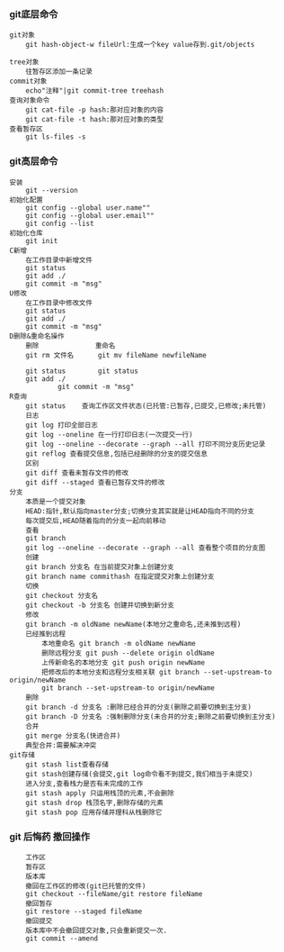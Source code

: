 ### git底层命令
    git对象
        git hash-object-w fileUrl:生成一个key value存到.git/objects
        
    tree对象
        往暂存区添加一条记录
    commit对象
        echo"注释"|git commit-tree treehash
    查询对象命令
        git cat-file -p hash:那对应对象的内容
        git cat-file -t hash:那对应对象的类型
    查看暂存区
        git ls-files -s 
  
 ### git高层命令
    安装
        git --version
    初始化配置
        git config --global user.name""
        git config --global user.email""
        git config --list
    初始化仓库
        git init
    C新增
        在工作目录中新增文件
        git status
        git add ./
        git commit -m "msg"
    U修改
        在工作目录中修改文件
        git status
        git add ./
        git commit -m "msg"
    D删除&重命名操作
        删除              重命名
        git rm 文件名      git mv fileName newfileName
        
        git status        git status
        git add ./
                git commit -m "msg"
    R查询
        git status    查询工作区文件状态(已托管:已暂存,已提交,已修改;未托管)
        日志
        git log 打印全部日志
        git log --oneline 在一行打印日志(一次提交一行)
        git log --oneline --decorate --graph --all 打印不同分支历史记录
        git reflog 查看提交信息,包括已经删除的分支的提交信息
        区别
        git diff 查看未暂存文件的修改
        git diff --staged 查看已暂存文件的修改
    分支
        本质是一个提交对象
        HEAD:指针,默认指向master分支;切换分支其实就是让HEAD指向不同的分支
        每次提交后,HEAD随着指向的分支一起向前移动
        查看
        git branch
        git log --oneline --decorate --graph --all 查看整个项目的分支图
        创建
        git branch 分支名 在当前提交对象上创建分支
        git branch name commithash 在指定提交对象上创建分支
        切换
        git checkout 分支名
        git checkout -b 分支名 创建并切换到新分支
        修改
        git branch -m oldName newName(本地分之重命名,还未推到远程)
        已经推到远程
            本地重命名 git branch -m oldName newName
            删除远程分支 git push --delete origin oldName
            上传新命名的本地分支 git push origin newName
            把修改后的本地分支和远程分支相关联 git branch --set-upstream-to origin/newName
            git branch --set-upstream-to origin/newName
        删除
        git branch -d 分支名 :删除已经合并的分支(删除之前要切换到主分支)
        git branch -D 分支名 :强制删除分支(未合并的分支;删除之前要切换到主分支)
        合并
        git merge 分支名(快进合并)
        典型合并:需要解决冲突
    git存储
        git stash list查看存储
        git stash创建存储(会提交,git log命令看不到提交,我们相当于未提交)
        进入分支,查看栈力是否有未完成的工作
        git stash apply 只运用栈顶的元素,不会删除
        git stash drop 栈顶名字,删除存储的元素
        git stash pop 应用存储并理科从栈删除它
### git 后悔药 撤回操作
        工作区
        暂存区
        版本库
        撤回在工作区的修改(git已托管的文件)
        git checkout --fileName/git restore fileName
        撤回暂存
        git restore --staged fileName
        撤回提交
        版本库中不会撤回提交对象,只会重新提交一次.
        git commit --amend
